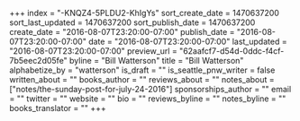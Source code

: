 +++
index = "-KNQZ4-5PLDU2-KhIgYs"
sort_create_date = 1470637200
sort_last_updated = 1470637200
sort_publish_date = 1470637200
create_date = "2016-08-07T23:20:00-07:00"
publish_date = "2016-08-07T23:20:00-07:00"
date = "2016-08-07T23:20:00-07:00"
last_updated = "2016-08-07T23:20:00-07:00"
preview_url = "62aafcf7-d54d-0ddc-f4cf-7b5eec2d05fe"
byline = "Bill Watterson"
title = "Bill Watterson"
alphabetize_by = "watterson"
is_draft = ""
is_seattle_pnw_writer = false
written_about = ""
books_author = ""
reviews_about = ""
notes_about = ["notes/the-sunday-post-for-july-24-2016"]
sponsorships_author = ""
email = ""
twitter = ""
website = ""
bio = ""
reviews_byline = ""
notes_byline = ""
books_translator = ""
+++
